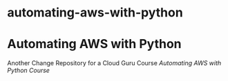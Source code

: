 # automating-aws-with-python
# Automating AWS with Python
Another Change
Repository for a Cloud Guru Course *Automating AWS with Python Course*
